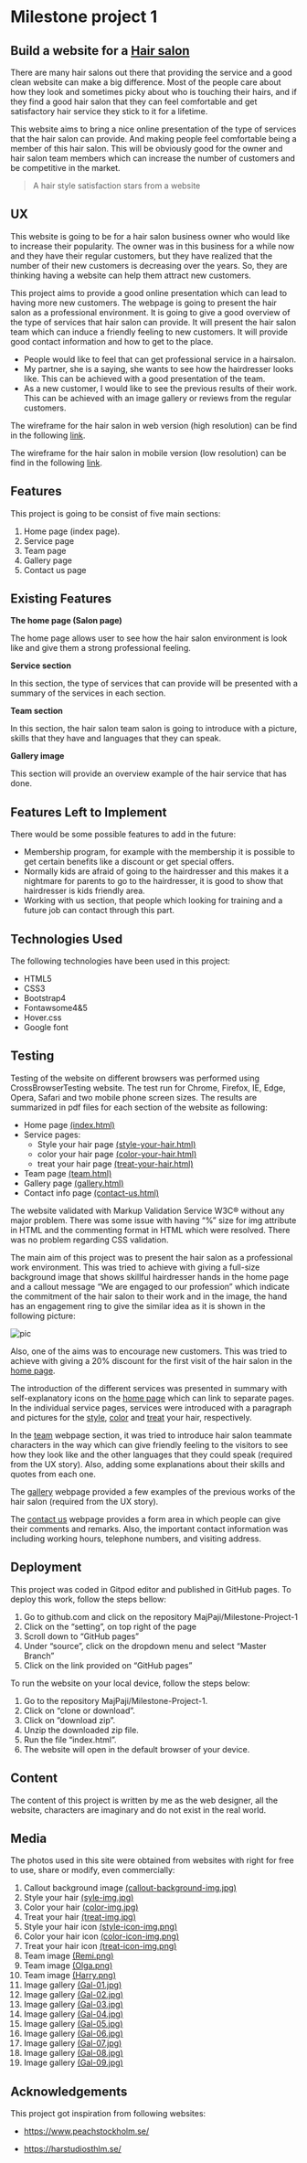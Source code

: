 # Milestone project 1 
## Build a website for a [Hair salon](https://majpaji.github.io/Milestone-Project-1/)

There are many hair salons out there that providing the service and a good clean website can make a big difference. 
Most of the people care about how they look and sometimes picky about who is touching their hairs, and if they find 
a good hair salon that they can feel comfortable and get satisfactory hair service they stick to it for a lifetime. 
  
This website aims to bring a nice online presentation of the type of services that the hair salon can provide. 
And making people feel comfortable being a member of this hair salon. This will be obviously good for the owner and hair 
salon team members which can increase the number of customers and be competitive in the market.

> A hair style satisfaction stars from a website

## UX

This website is going to be for a hair salon business owner who would like to increase their popularity. 
The owner was in this business for a while now and they have their regular customers, 
but they have realized that the number of their new customers is decreasing over the years. 
So, they are thinking having a website can help them attract new customers.

This project aims to provide a good online presentation which can lead to having more new customers. 
The webpage is going to present the hair salon as a professional environment. It is going to give a good overview of the type of services that hair salon can provide. 
It will present the hair salon team which can induce a friendly feeling to new customers. It will provide good contact information and how to get to the place.

* People would like to feel that can get professional service in a hairsalon.
* My partner, she is a saying, she wants to see how the hairdresser looks like. 
  This can be achieved with a good presentation of the team.
* As a new customer, I would like to see the previous results of their work. 
  This can be achieved with an image gallery or reviews from the regular customers.

The wireframe for the hair salon in web version (high resolution) can be find in the following  [link](https://github.com/MajPaji/Milestone-Project-1/blob/master/wireframes/hair_salon_wirefram_web.pdf).

The wireframe for the hair salon in mobile version (low resolution) can be find in the following  [link](https://github.com/MajPaji/Milestone-Project-1/blob/master/wireframes/hair_salon_wireframe_mobile.pdf).

## Features

This project is going to be consist of five main sections:

1. Home page (index page).
2.	Service page
3.	Team page
4.	Gallery page
5.	Contact us page

## Existing Features

**The home page (Salon page)**

The home page allows user to see how the hair salon environment is look like and give them a strong professional feeling.

**Service section**

In this section, the type of services that can provide will be presented with a summary of the services in each section.

**Team section**

In this section, the hair salon team salon is going to introduce with a picture, skills that they have and languages that they can speak.

**Gallery image**

This section will provide an overview example of the hair service that has done.

## Features Left to Implement

There would be some possible features to add in the future:

* Membership program, for example with the membership it is possible to get certain benefits like a discount or get special offers.
* Normally kids are afraid of going to the hairdresser and this makes it a nightmare for parents to go to the hairdresser, 
it is good to show that hairdresser is kids friendly area.
* Working with us section, that people which looking for training and a future job can contact through this part.

## Technologies Used

The following technologies have been used in this project:

* HTML5
* CSS3
* Bootstrap4
* Fontawsome4&5
* Hover.css
* Google font

## Testing

Testing of the website on different browsers was performed using CrossBrowserTesting website. 
The test run for Chrome, Firefox, IE, Edge, Opera, Safari and two mobile phone screen sizes. 
The results are summarized in pdf files for each section of the website as following: 

- Home page [(index.html)](https://github.com/MajPaji/Milestone-Project-1/blob/master/testing/home.pdf)
- Service pages:
    - Style your hair page [(style-your-hair.html)](https://github.com/MajPaji/Milestone-Project-1/blob/master/testing/services_style_your_hair.pdf)
    - color your hair page [(color-your-hair.html)](https://github.com/MajPaji/Milestone-Project-1/blob/master/testing/services_color_your_hair.pdf)
    - treat your hair page [(treat-your-hair.html)](https://github.com/MajPaji/Milestone-Project-1/blob/master/testing/services_treat_your_hair.pdf)
- Team page [(team.html)](https://github.com/MajPaji/Milestone-Project-1/blob/master/testing/team.pdf)
- Gallery page [(gallery.html)](https://github.com/MajPaji/Milestone-Project-1/blob/master/testing/gallery.pdf)
- Contact info page [(contact-us.html)](https://github.com/MajPaji/Milestone-Project-1/blob/master/testing/contact_us.pdf)

The website validated with Markup Validation Service W3C® without any major problem. 
There was some issue with having “%” size for img attribute in HTML and the commenting format in HTML which were resolved. 
There was no problem regarding CSS validation.

The main aim of this project was to present the hair salon as a professional work environment. 
This was tried to achieve with giving a full-size background image that shows skillful hairdresser hands 
in the home page and a callout message “We are engaged to our profession” which indicate the commitment of 
the hair salon to their work and in the image, the hand has an engagement ring to give 
the similar idea as it is shown in the following picture:

![pic](https://github.com/MajPaji/Milestone-Project-1/blob/master/testing/story_home_page.png)


Also, one of the aims was to encourage new customers. 
This was tried to achieve with giving a 20% discount for the first visit of the hair salon in the [home page](https://majpaji.github.io/Milestone-Project-1/index.html).

The introduction of the different services was presented in summary with self-explanatory icons on the [home page](https://majpaji.github.io/Milestone-Project-1/index.html) which can link to separate pages. 
In the individual service pages, services were introduced with a paragraph and pictures for the [style](https://majpaji.github.io/Milestone-Project-1/style-your-hair.html), 
[color](https://majpaji.github.io/Milestone-Project-1/color-your-hair.html) and [treat](https://majpaji.github.io/Milestone-Project-1/treat-your-hair.html) your hair, respectively.

In the [team](https://majpaji.github.io/Milestone-Project-1/team.html) webpage section, it was tried to introduce hair salon teammate characters in the way which can give friendly feeling to the visitors 
to see how they look like and the other languages that they could speak (required from the UX story). 
Also, adding some explanations about their skills and quotes from each one.

The [gallery](https://majpaji.github.io/Milestone-Project-1/gallery.html) webpage provided a few examples of the previous works of the hair salon (required from the UX story).

The [contact us](https://majpaji.github.io/Milestone-Project-1/contact-us.html) webpage provides a form area in which people can give their comments and remarks. 
Also, the important contact information was including working hours, telephone numbers, and visiting address.



## Deployment

This project was coded in Gitpod editor and published in GitHub pages. To deploy this work, follow the steps bellow:

1.	Go to github.com and click on the repository MajPaji/Milestone-Project-1
2.	Click on the “setting”, on top right of the page
3.	Scroll down to “GitHub pages”
4.	Under “source”, click on the dropdown menu and select “Master Branch”
5.	Click on the link provided on “GitHub pages”

To run the website on your local device, follow the steps below:
1.	Go to the repository MajPaji/Milestone-Project-1.
2.	Click on “clone or download”.
3.	Click on ”download zip”.
4.	Unzip the downloaded zip file.
5.	Run the file “index.html”.
6.	The website will open in the default browser of your device.

## Content

The content of this project is written by me as the web designer, all the website, characters are imaginary and do not exist in the real world.

## Media

The photos used in this site were obtained from websites with right for free to use, share or modify, even commercially:

1. Callout background image [(callout-background-img.jpg)](https://www.goodfon.com/wallpaper/stylist-fingers-hairdresser-comb-scissors.html)
2. Style your hair [(syle-img.jpg)](https://pixabay.com/photos/hair-marriage-bride-woman-whites-2089548/)
3. Color your hair [(color-img.jpg)](https://pixabay.com/photos/pink-hair-hairstyle-women-young-1450045/)
4. Treat your hair [(treat-img.jpg)](https://pixabay.com/photos/girl-woman-model-brunette-924868/)
5. Style your hair icon [(style-icon-img.png)](https://freesvg.org/scissors-cut-hair)
6. Color your hair icon [(color-icon-img.png)](https://www.needpix.com/photo/download/595920/blood-paint-splat-stain-free-vector-graphics-free-pictures-free-photos-free-images-royalty-free)
7. Treat your hair icon [(treat-icon-img.png)](https://svgsilh.com/image/38673.html)
8. Team image [(Remi.png)](https://pixabay.com/photos/woman-portrait-headshot-female-4525646/)
9. Team image [(Olga.png)](https://pixabay.com/photos/business-woman-person-young-female-2180509/)
10. Team image [(Harry.png)](https://unsplash.com/photos/cCvnG-937HE)
11. Image gallery [(Gal-01.jpg)](https://unsplash.com/photos/yq2zyWLzaR0)
12. Image gallery [(Gal-02.jpg)](https://unsplash.com/photos/A8WIBd73a6E)
13. Image gallery [(Gal-03.jpg)](https://unsplash.com/photos/N57BXCt7LDU)
14. Image gallery [(Gal-04.jpg)](https://unsplash.com/photos/lMMdMdsFP-c)
15. Image gallery [(Gal-05.jpg)](https://unsplash.com/photos/W6cwaL7PMSw)
16. Image gallery [(Gal-06.jpg)](https://unsplash.com/photos/J7Cf1Gch49E)
17. Image gallery [(Gal-07.jpg)](https://unsplash.com/photos/tLKOj6cNwe0)
18. Image gallery [(Gal-08.jpg)](https://unsplash.com/photos/ORCPTrkkezw)
19. Image gallery [(Gal-09.jpg)](https://unsplash.com/photos/pZTVa_Gt1f8)


## Acknowledgements

This project got inspiration from following websites:

* https://www.peachstockholm.se/

* https://harstudiosthlm.se/



